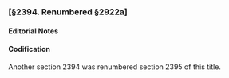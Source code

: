 ### [§2394. Renumbered §2922a] ###

#### **Editorial Notes** ####

#### Codification ####

Another section 2394 was renumbered section 2395 of this title.
